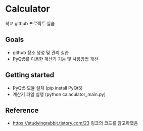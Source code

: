 # Calculator
학교 github 프로젝트 실습

## Goals

* github 장소 생성 및 관리 실습
* PyQt5를 이용한 계산기 기능 및 사용방법 개선
  
## Getting started

* PyQt5 모듈 설치 (pip install PyQt5)
* 계산기 파일 실행 (python calaculator_main.py)

## Reference

* https://studyingrabbit.tistory.com/23 링크의 코드를 참고하였음
